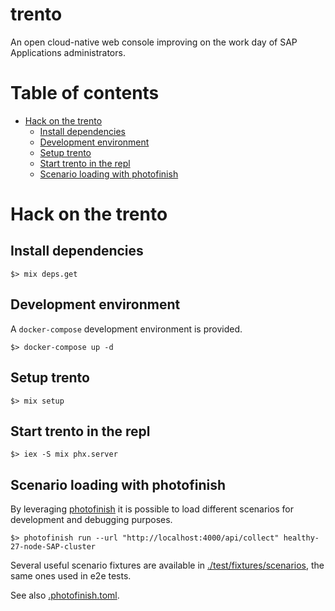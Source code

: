 # trento

An open cloud-native web console improving on the work day of SAP Applications administrators.

# Table of contents

- [Hack on the trento](#hack-on-the-trento)
  - [Install dependencies](#install-dependencies)
  - [Development environment](#development-environment)
  - [Setup trento](#setup-trento)
  - [Start trento in the repl](#start-trento-in-the-repl)
  - [Scenario loading with photofinish](#scenario-loading-with-photofinish)

# Hack on the trento

## Install dependencies

```
$> mix deps.get
```

## Development environment

A `docker-compose` development environment is provided.

```
$> docker-compose up -d
```

## Setup trento

```
$> mix setup
```

## Start trento in the repl

```
$> iex -S mix phx.server
```

## Scenario loading with photofinish

By leveraging [photofinish](https://github.com/trento-project/photofinish) it is possible to load different scenarios for development and debugging purposes.

```
$> photofinish run --url "http://localhost:4000/api/collect" healthy-27-node-SAP-cluster
```

Several useful scenario fixtures are available in [./test/fixtures/scenarios](./test/fixtures/scenarios/), the same ones used in e2e tests.

See also [.photofinish.toml](./.photofinish.toml).
